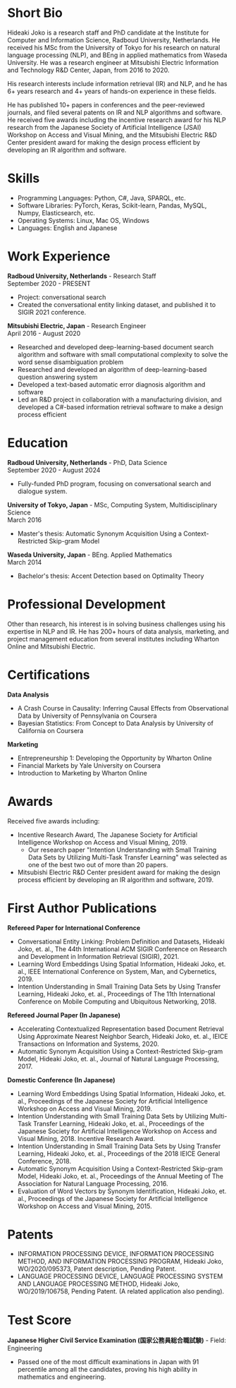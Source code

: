 # Short Bio

Hideaki Joko is a research staff and PhD candidate at the Institute for Computer and Information Science, Radboud University, Netherlands. He received his MSc from the University of Tokyo for his research on natural language processing (NLP), and BEng in applied mathematics from Waseda University. He was a research engineer at Mitsubishi Electric Information and Technology R&D Center, Japan, from 2016 to 2020.

His research interests include information retrieval (IR) and NLP, and he has 6+ years research and 4+ years of hands-on experience in these fields.

He has published 10+ papers in conferences and the peer-reviewed journals, and filed several patents on IR and NLP algorithms and software. He received five awards including the incentive research award for his NLP research from the Japanese Society of Artificial Intelligence (JSAI) Workshop on Access and Visual Mining, and the Mitsubishi Electric R&D Center president award for making the design process efficient by developing an IR algorithm and software. 


# Skills
- Programming Languages: Python, C#, Java, SPARQL, etc.
- Software Libraries: PyTorch, Keras, Scikit-learn, Pandas, MySQL, Numpy, Elasticsearch, etc.
- Operating Systems: Linux, Mac OS, Windows
- Languages: English and Japanese


# Work Experience

**Radboud University,  Netherlands**  - Research Staff\
September 2020 - PRESENT
- Project: conversational search
- Created the conversational entity linking dataset, and published it to SIGIR 2021 conference.

**Mitsubishi Electric, Japan**  - Research Engineer\
April 2016 - August 2020
- Researched and developed deep-learning-based document search algorithm and software with small computational complexity to solve the word sense disambiguation problem
- Researched and developed an algorithm of deep-learning-based question answering system
- Developed a text-based automatic error diagnosis algorithm and software
- Led an R&D project in collaboration with a manufacturing division, and developed a C#-based information retrieval software to make a design process efficient


# Education

**Radboud University, Netherlands** - PhD, Data Science\
September 2020 - August 2024
- Fully-funded PhD program, focusing on conversational search and dialogue system. 

**University of Tokyo, Japan** - MSc, Computing System, Multidisciplinary Science\
March 2016
- Master's thesis: Automatic Synonym Acquisition Using a Context-Restricted Skip-gram Model

**Waseda University, Japan** - BEng. Applied Mathematics\
March 2014
- Bachelor's thesis: Accent Detection based on Optimality Theory

# Professional Development
Other than research, his interest is in solving business challenges using his expertise in NLP and IR. He has 200+ hours of data analysis, marketing, and project management education from several institutes including Wharton Online and Mitsubishi Electric.

# Certifications
**Data Analysis**
- A Crash Course in Causality: Inferring Causal Effects from Observational Data by University of Pennsylvania on Coursera
- Bayesian Statistics: From Concept to Data Analysis by University of California on Coursera

**Marketing**
- Entrepreneurship 1: Developing the Opportunity by Wharton Online
- Financial Markets by Yale University on Coursera
- Introduction to Marketing by Wharton Online

# Awards
Received five awards including:
- Incentive Research Award, The Japanese Society for Artificial Intelligence Workshop on Access and Visual Mining, 2019.
  - Our research paper "Intention Understanding with Small Training Data Sets by Utilizing Multi-Task Transfer Learning" was selected as one of the best two out of more than 20 papers.
- Mitsubishi Electric R&D Center president award for making the design process efficient by developing an IR algorithm and software, 2019.


# First Author Publications

**Refereed Paper for International Conference**
- Conversational Entity Linking: Problem Definition and Datasets, Hideaki Joko, et. al., The 44th International ACM SIGIR Conference on Research and Development in Information Retrieval (SIGIR), 2021.
- Learning Word Embeddings Using Spatial Information, Hideaki Joko, et. al., IEEE International Conference on System, Man, and Cybernetics, 2019.
- Intention Understanding in Small Training Data Sets by Using Transfer Learning, Hideaki Joko, et. al., Proceedings of The 11th International Conference on Mobile Computing and Ubiquitous Networking, 2018.

**Refereed Journal Paper (In Japanese)**
- Accelerating Contextualized Representation based Document Retrieval Using Approximate Nearest Neighbor Search, Hideaki Joko, et. al., IEICE Transactions on Information and Systems, 2020.
- Automatic Synonym Acquisition Using a Context-Restricted Skip-gram Model,  Hideaki Joko, et. al., Journal of Natural Language Processing, 2017.

**Domestic Conference (In Japanese)**
- Learning Word Embeddings Using Spatial Information, Hideaki Joko, et. al., Proceedings of the Japanese Society for Artificial Intelligence Workshop on Access and Visual Mining, 2019.
- Intention Understanding with Small Training Data Sets by Utilizing Multi-Task Transfer Learning, Hideaki Joko, et. al., Proceedings of the Japanese Society for Artificial Intelligence Workshop on Access and Visual Mining, 2018. Incentive Research Award.
- Intention Understanding in Small Training Data Sets by Using Transfer Learning, Hideaki Joko, et. al., Proceedings of the 2018 IEICE General Conference, 2018.
- Automatic Synonym Acquisition Using a Context-Restricted Skip-gram Model, Hideaki Joko, et. al., Proceedings of the Annual Meeting of The Association for Natural Language Processing, 2016.
- Evaluation of Word Vectors by Synonym Identification, Hideaki Joko, et. al., Proceedings of the Japanese Society for Artificial Intelligence Workshop on Access and Visual Mining, 2015.

# Patents
- INFORMATION PROCESSING DEVICE, INFORMATION PROCESSING METHOD, AND INFORMATION PROCESSING PROGRAM, Hideaki Joko, WO/2020/095373, Patent description, Pending Patent.
- LANGUAGE PROCESSING DEVICE, LANGUAGE PROCESSING SYSTEM AND LANGUAGE PROCESSING METHOD, Hideaki Joko, WO/2019/106758, Pending Patent. (A related application also pending).

# Test Score
**Japanese Higher Civil Service Examination (国家公務員総合職試験)** - Field: Engineering
- Passed one of the most difficult examinations in Japan with 91 percentile among all the candidates, proving his high ability in mathematics and engineering.